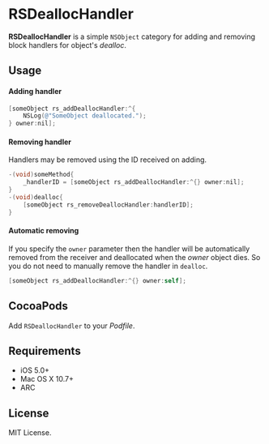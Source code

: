 
# RSDeallocHandler

**RSDeallocHandler** is a simple `NSObject` category for adding and removing block handlers for object's _dealloc_.

## Usage

#### Adding handler
```objective-c
[someObject rs_addDeallocHandler:^{
    NSLog(@"SomeObject deallocated.");
} owner:nil];
```

#### Removing handler
Handlers may be removed using the ID received on adding.
```objective-c
-(void)someMethod{
    _handlerID = [someObject rs_addDeallocHandler:^{} owner:nil];
}
-(void)dealloc{
    [someObject rs_removeDeallocHandler:handlerID];
}

```

#### Automatic removing
If you specify the `owner` parameter then the handler will be automatically removed from the receiver and deallocated when the _owner_ object dies. So you do not need to manually remove the handler in `dealloc`.
```objective-c
[someObject rs_addDeallocHandler:^{} owner:self];
```

## CocoaPods
Add `RSDeallocHandler` to your _Podfile_.

## Requirements
* iOS 5.0+
* Mac OS X 10.7+
* ARC

## License
MIT License.
